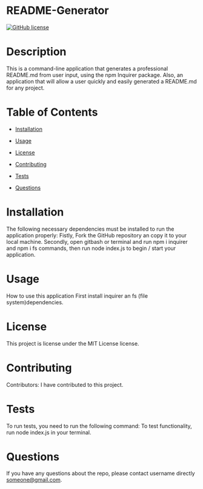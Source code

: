 
# README-Generator
[![GitHub license](https://img.shields.io/badge/license-MIT-blue.svg)](https://github.com/username/README-Generator)

# Description

This is a command-line application that generates a professional README.md from user input, using the npm Inquirer package. Also, an application that will allow a user quickly and easily generated a README.md for any project.

# Table of Contents 

* [Installation](#installation)

* [Usage](#usage)

* [License](#license)

* [Contributing](#contributing)

* [Tests](#tests)

* [Questions](#questions)

# Installation

The following necessary dependencies must be installed to run the application properly: Fistly, Fork the GitHub repository an copy it to your local machine. Secondly, open gitbash or terminal and run npm i inquirer and npm i fs commands, then run node index.js to begin / start your application.

# Usage

How to use this application First install inquirer an fs (file system)dependencies.

# License

This project is license under the MIT License license.

# Contributing

​Contributors: I have contributed to this project.

# Tests

To run tests, you need to run the following command: To test functionality, run node index.js in your terminal.

# Questions

If you have any questions about the repo, please contact username directly someone@gmail.com.

